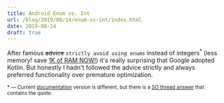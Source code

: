 ```yaml
---
title: Android Enum vs. Int
url: /blog/2019/08/14/enum-vs-int/index.html
date: 2019-08-14
draft: true
---
```


After famous <del>advice</del> `strictly avoid using enums` instead of integers<sup>*</sup> (less memory! save [1K of RAM NOW!](https://speakerdeck.com/romainguy/android-memories?slide=67)) it's really surprising that Google adopted Kotlin. But honestly I hadn't followed the advice strictly and always preferred functionality over premature optimization.

<sup>* &mdash; Current [documentation](http://developer.android.com/training/articles/memory.html#Overhead) version is different, but there is a [SO thread answer](https://stackoverflow.com/a/25003455/6745174) that contains the quote.